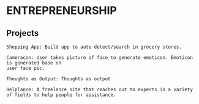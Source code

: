# ENTREPRENEURSHIP

## Projects
    Shopping App: Build app to auto detect/search in grocery stores.
    
    Cameracon: User takes picture of face to generate emoticon. Emoticon is generated base on
    user face pic.
    
    Thoughts as Output: Thoughts as output
    
    Helplance: A freelance site that reaches out to experts in a variety of fields to help people for assistance.
    
    
    

